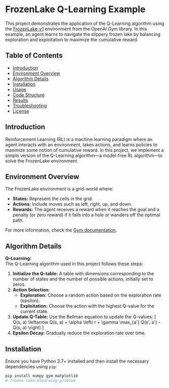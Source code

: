 # FrozenLake Q-Learning Example

This project demonstrates the application of the Q-Learning algorithm using the [FrozenLake-v1](https://www.gymlibrary.ml/environments/toy_text/frozen_lake/) environment from the OpenAI Gym library. In this example, an agent learns to navigate the slippery frozen lake by balancing exploration and exploitation to maximize the cumulative reward.

## Table of Contents
- [Introduction](#introduction)
- [Environment Overview](#environment-overview)
- [Algorithm Details](#algorithm-details)
- [Installation](#installation)
- [Usage](#usage)
- [Code Structure](#code-structure)
- [Results](#results)
- [Troubleshooting](#troubleshooting)
- [License](#license)

## Introduction

Reinforcement Learning (RL) is a machine learning paradigm where an agent interacts with an environment, takes actions, and learns policies to maximize some notion of cumulative reward. In this project, we implement a simple version of the Q-Learning algorithm—a model-free RL algorithm—to solve the FrozenLake environment.

## Environment Overview

The FrozenLake environment is a grid-world where:
- **States:** Represent the cells in the grid.
- **Actions:** Include moves such as left, right, up, and down.
- **Rewards:** The agent receives a reward when it reaches the goal and a penalty (or zero reward) if it falls into a hole or wanders off the optimal path.

For more information, check the [Gym documentation](https://www.gymlibrary.ml/).

## Algorithm Details

**Q-Learning:**  
The Q-Learning algorithm used in this project follows these steps:
1. **Initialize the Q-table:** A table with dimensions corresponding to the number of states and the number of possible actions, initially set to zeros.
2. **Action Selection:**  
   - **Exploration:** Choose a random action based on the exploration rate (epsilon).  
   - **Exploitation:** Choose the action with the highest Q-value for the current state.
3. **Update Q-Table:** Use the Bellman equation to update the Q-values:
   \[
   Q(s, a) \leftarrow Q(s, a) + \alpha \left( r + \gamma \max_{a'} Q(s', a') - Q(s, a) \right)
   \]
4. **Epsilon Decay:** Gradually reduce the exploration rate over time.

## Installation

Ensure you have Python 3.7+ installed and then install the necessary dependencies using `pip`:

```bash
pip install numpy gym matplotlib
# frozen-lake-Qlearning-problem
